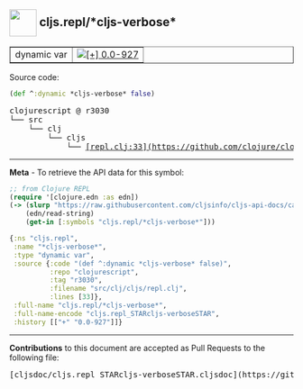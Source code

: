 ## <img width="48px" valign="middle" src="http://i.imgur.com/Hi20huC.png"> cljs.repl/\*cljs-verbose\*

 <table border="1">
<tr>

<td>dynamic var</td>
<td><a href="https://github.com/cljsinfo/cljs-api-docs/tree/0.0-927"><img valign="middle" alt="[+] 0.0-927" src="https://img.shields.io/badge/+-0.0--927-lightgrey.svg"></a> </td>
</tr>
</table>






Source code:

```clj
(def ^:dynamic *cljs-verbose* false)
```

 <pre>
clojurescript @ r3030
└── src
    └── clj
        └── cljs
            └── <ins>[repl.clj:33](https://github.com/clojure/clojurescript/blob/r3030/src/clj/cljs/repl.clj#L33)</ins>
</pre>


---

__Meta__ - To retrieve the API data for this symbol:

```clj
;; from Clojure REPL
(require '[clojure.edn :as edn])
(-> (slurp "https://raw.githubusercontent.com/cljsinfo/cljs-api-docs/catalog/cljs-api.edn")
    (edn/read-string)
    (get-in [:symbols "cljs.repl/*cljs-verbose*"]))
```

```clj
{:ns "cljs.repl",
 :name "*cljs-verbose*",
 :type "dynamic var",
 :source {:code "(def ^:dynamic *cljs-verbose* false)",
          :repo "clojurescript",
          :tag "r3030",
          :filename "src/clj/cljs/repl.clj",
          :lines [33]},
 :full-name "cljs.repl/*cljs-verbose*",
 :full-name-encode "cljs.repl_STARcljs-verboseSTAR",
 :history [["+" "0.0-927"]]}

```

---

__Contributions__ to this document are accepted as Pull Requests to the following file:

 <pre>
[cljsdoc/cljs.repl_STARcljs-verboseSTAR.cljsdoc](https://github.com/cljsinfo/cljs-api-docs/blob/master/cljsdoc/cljs.repl_STARcljs-verboseSTAR.cljsdoc)
</pre>

